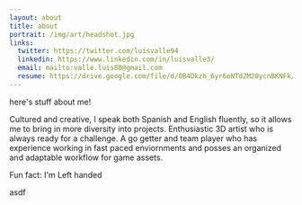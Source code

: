 ```yaml
---
layout: about
title: about
portrait: /img/art/headshot.jpg
links:
  twitter: https://twitter.com/luisvalle94
  linkedin: https://www.linkedin.com/in/luisvalle3/
  email: mailto:valle.luis80@gmail.com
  resume: https://drive.google.com/file/d/0B4Dkzh_6yr6eNTd2M20ycnBKNFk/view?usp=sharing
---
```


here's stuff about me!

Cultured and creative, I speak both Spanish and English fluently, so it allows me to bring in more diversity into projects. Enthusiastic 3D artist who is always ready for a challenge. A go getter and team player who has experience working in fast paced enviornments and posses an organized and adaptable workflow for game assets.

Fun fact: I'm Left handed

asdf
